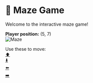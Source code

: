 # 🧩 Maze Game  
Welcome to the interactive maze game!

**Player position:** (5, 7)  
![Maze](https://recognize-instructor-criteria-other.trycloudflare.com/images/pos_5_7.png?t=1760502622539)

Use these to move:  
[⬆️](https://recognize-instructor-criteria-other.trycloudflare.com/move/5_7_w)  
[⬇️](https://recognize-instructor-criteria-other.trycloudflare.com/move/5_7_s)  
[⬅️](https://recognize-instructor-criteria-other.trycloudflare.com/move/5_7_a)  
[➡️](https://recognize-instructor-criteria-other.trycloudflare.com/move/5_7_d)
